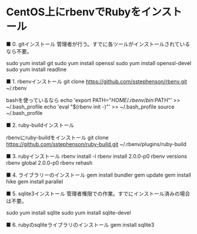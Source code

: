 
CentOS上にrbenvでRubyをインストール
==============

■ 0. gitインストール
管理者が行う。すでに各ツールがインストールされているなら不要。

sudo yum install git
sudo yum install openssl
sudo yum install openssl-devel
sudo yum install readline

■ 1. rbenvインストール
git clone https://github.com/sstephenson/rbenv.git ~/.rbenv


bashを使っているなら
echo 'export PATH="$HOME/.rbenv/bin:$PATH"' >> ~/.bash_profile
echo 'eval "$(rbenv init -)"' >> ~/.bash_profile
source ~/.bash_profile

■ 2. ruby-buildインストール

rbenvにruby-buildをインストール
git clone https://github.com/sstephenson/ruby-build.git ~/.rbenv/plugins/ruby-build

■ 3. rubyインストール
rbenv install -l
rbenv install 2.0.0-p0
rbenv versions
rbenv global 2.0.0-p0
rbenv rehash

■ 4. ライブラリーのインストール
gem install bundler
gem update
gem install hike
gem install parallel

■ 5. sqlite3インストール
管理者権限での作業。すでにインストール済みの場合は不要。

sudo yum install sqlite
sudo yum install sqlite-devel

■ 6. rubyのsqliteライブラリのインストール
gem install sqlite3
